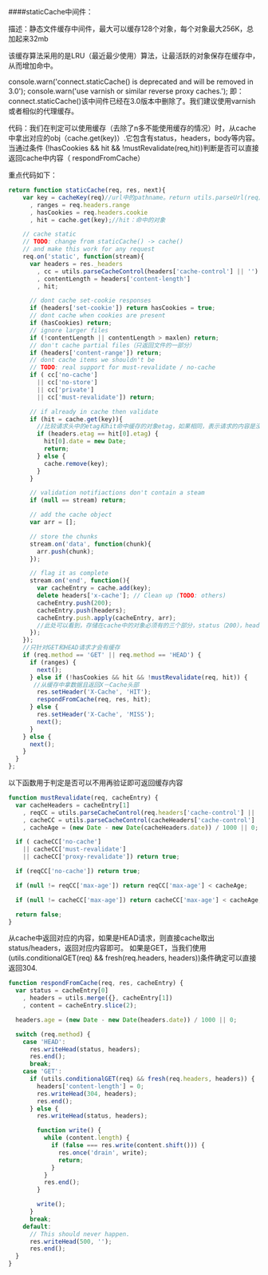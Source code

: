 ####staticCache中间件：

描述：静态文件缓存中间件，最大可以缓存128个对象，每个对象最大256K，总加起来32mb

该缓存算法采用的是LRU（最近最少使用）算法，让最活跃的对象保存在缓存中，从而增加命中。

console.warn('connect.staticCache() is deprecated and will be removed in 3.0');
console.warn('use varnish or similar reverse proxy caches.');
即：connect.staticCache()该中间件已经在3.0版本中删除了。我们建议使用varnish或者相似的代理缓存。

代码：我们在判定可以使用缓存（去除了n多不能使用缓存的情况）时，从cache中拿出对应的obj（cache.get(key)）.它包含有status，headers，body等内容。
当通过条件 (!hasCookies && hit && !mustRevalidate(req,hit))判断是否可以直接返回cache中内容（ respondFromCache）

重点代码如下：
```javascript
return function staticCache(req, res, next){
    var key = cacheKey(req)//url中的pathname。return utils.parseUrl(req).path;
      , ranges = req.headers.range
      , hasCookies = req.headers.cookie
      , hit = cache.get(key);//hit：命中的对象

    // cache static
    // TODO: change from staticCache() -> cache()
    // and make this work for any request
    req.on('static', function(stream){
      var headers = res._headers
        , cc = utils.parseCacheControl(headers['cache-control'] || '')
        , contentLength = headers['content-length']
        , hit;

      // dont cache set-cookie responses
      if (headers['set-cookie']) return hasCookies = true;
      // dont cache when cookies are present
      if (hasCookies) return;
      // ignore larger files
      if (!contentLength || contentLength > maxlen) return;
      // don't cache partial files（只返回文件的一部分）
      if (headers['content-range']) return;
      // dont cache items we shouldn't be
      // TODO: real support for must-revalidate / no-cache
      if ( cc['no-cache']
        || cc['no-store']
        || cc['private']
        || cc['must-revalidate']) return;

      // if already in cache then validate
      if (hit = cache.get(key)){
        //比较请求头中的etag和hit命中缓存的对象etag，如果相同，表示请求的内容是没有变化的，只需要更新时间即可
        if (headers.etag == hit[0].etag) {
          hit[0].date = new Date;
          return;
        } else {
          cache.remove(key);
        }
      }

      // validation notifiactions don't contain a steam
      if (null == stream) return;

      // add the cache object
      var arr = [];

      // store the chunks
      stream.on('data', function(chunk){
        arr.push(chunk);
      });

      // flag it as complete
      stream.on('end', function(){
        var cacheEntry = cache.add(key);
        delete headers['x-cache']; // Clean up (TODO: others)
        cacheEntry.push(200);
        cacheEntry.push(headers);
        cacheEntry.push.apply(cacheEntry, arr);
        //此处可以看到，存储在cache中的对象必须有的三个部分，status（200），headers，内容体（body）。所以匹配到的hit也有这三部分
      });
    });
    //只针对GET和HEAD请求才会有缓存
    if (req.method == 'GET' || req.method == 'HEAD') {
      if (ranges) {
        next();
      } else if (!hasCookies && hit && !mustRevalidate(req, hit)) {
       //从缓存中拿数据且返回X－Cache头部
        res.setHeader('X-Cache', 'HIT');
        respondFromCache(req, res, hit);
      } else {
        res.setHeader('X-Cache', 'MISS');
        next();
      }
    } else {
      next();
    }
  }
};
```

以下函数用于判定是否可以不用再验证即可返回缓存内容
```javascript
function mustRevalidate(req, cacheEntry) {
  var cacheHeaders = cacheEntry[1]
    , reqCC = utils.parseCacheControl(req.headers['cache-control'] || '')
    , cacheCC = utils.parseCacheControl(cacheHeaders['cache-control'] || '')
    , cacheAge = (new Date - new Date(cacheHeaders.date)) / 1000 || 0;

  if ( cacheCC['no-cache']
    || cacheCC['must-revalidate']
    || cacheCC['proxy-revalidate']) return true;

  if (reqCC['no-cache']) return true;

  if (null != reqCC['max-age']) return reqCC['max-age'] < cacheAge;

  if (null != cacheCC['max-age']) return cacheCC['max-age'] < cacheAge;

  return false;
}
```

从cache中返回对应的内容，如果是HEAD请求，则直接cache取出status/headers，返回对应内容即可。
如果是GET，当我们使用(utils.conditionalGET(req) && fresh(req.headers, headers))条件确定可以直接返回304.
```javascript
function respondFromCache(req, res, cacheEntry) {
  var status = cacheEntry[0]
    , headers = utils.merge({}, cacheEntry[1])
    , content = cacheEntry.slice(2);

  headers.age = (new Date - new Date(headers.date)) / 1000 || 0;

  switch (req.method) {
    case 'HEAD':
      res.writeHead(status, headers);
      res.end();
      break;
    case 'GET':
      if (utils.conditionalGET(req) && fresh(req.headers, headers)) {
        headers['content-length'] = 0;
        res.writeHead(304, headers);
        res.end();
      } else {
        res.writeHead(status, headers);

        function write() {
          while (content.length) {
            if (false === res.write(content.shift())) {
              res.once('drain', write);
              return;
            }
          }
          res.end();
        }

        write();
      }
      break;
    default:
      // This should never happen.
      res.writeHead(500, '');
      res.end();
  }
}
```
